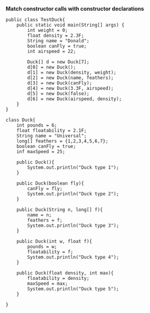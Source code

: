 **Match constructor calls with constructor declarations**

    public class TestDuck{
        public static void main(String[] args) {
            int weight = 0;
            float density = 2.3F;
            String name = "Donald";
            boolean canFly = true;
            int airspeed = 22;
            
            Duck[] d = new Duck[7];
            d[0] = new Duck();
            d[1] = new Duck(density, weight);
            d[2] = new Duck(name, feathers);
            d[3] = new Duck(canFly);
            d[4] = new Duck(3.3F, airspeed);
            d[5] = new Duck(false);
            d[6] = new Duck(airspeed, density);
        }
    }
    
    class Duck{
        int pounds = 6;
        float floatability = 2.1F;
        String name = "Universal";
        long[] feathers = {1,2,3,4,5,6,7};
        boolean canFly = true;
        inf maxSpeed = 25;
    
        public Duck(){
            System.out.println("Duck type 1");
        }
        
        public Duck(boolean fly){
            canFly = fly;
            System.out.println("Duck type 2");
        }
        
        public Duck(String n, long[] f){
            name = n;
            feathers = f;
            System.out.println("Duck type 3");
        }
        
        public Duck(int w, float f){
            pounds = w;
            floatability = f;
            System.out.println("Duck type 4");
        }
        
        public Duck(float density, int max){
            floatability = density;
            maxSpeed = max;
            System.out.println("Duck type 5");
        }
        
    }